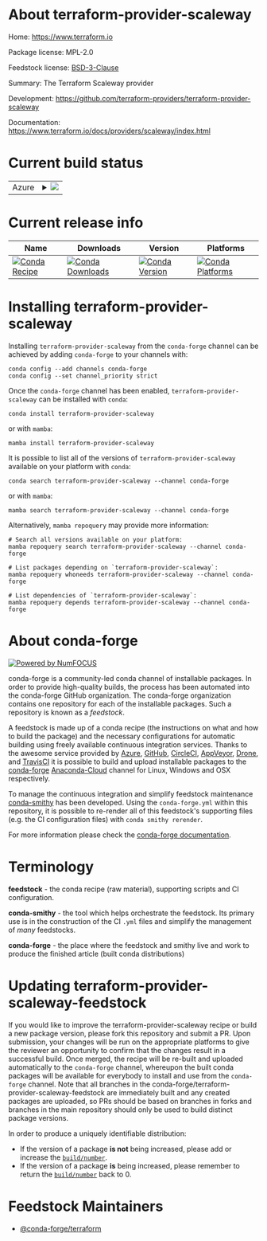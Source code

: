 About terraform-provider-scaleway
=================================

Home: https://www.terraform.io

Package license: MPL-2.0

Feedstock license: [BSD-3-Clause](https://github.com/conda-forge/terraform-provider-scaleway-feedstock/blob/main/LICENSE.txt)

Summary: The Terraform Scaleway provider

Development: https://github.com/terraform-providers/terraform-provider-scaleway

Documentation: https://www.terraform.io/docs/providers/scaleway/index.html

Current build status
====================


<table>
    
  <tr>
    <td>Azure</td>
    <td>
      <details>
        <summary>
          <a href="https://dev.azure.com/conda-forge/feedstock-builds/_build/latest?definitionId=2052&branchName=main">
            <img src="https://dev.azure.com/conda-forge/feedstock-builds/_apis/build/status/terraform-provider-scaleway-feedstock?branchName=main">
          </a>
        </summary>
        <table>
          <thead><tr><th>Variant</th><th>Status</th></tr></thead>
          <tbody><tr>
              <td>linux_64</td>
              <td>
                <a href="https://dev.azure.com/conda-forge/feedstock-builds/_build/latest?definitionId=2052&branchName=main">
                  <img src="https://dev.azure.com/conda-forge/feedstock-builds/_apis/build/status/terraform-provider-scaleway-feedstock?branchName=main&jobName=linux&configuration=linux_64_" alt="variant">
                </a>
              </td>
            </tr><tr>
              <td>osx_64</td>
              <td>
                <a href="https://dev.azure.com/conda-forge/feedstock-builds/_build/latest?definitionId=2052&branchName=main">
                  <img src="https://dev.azure.com/conda-forge/feedstock-builds/_apis/build/status/terraform-provider-scaleway-feedstock?branchName=main&jobName=osx&configuration=osx_64_" alt="variant">
                </a>
              </td>
            </tr><tr>
              <td>win_64</td>
              <td>
                <a href="https://dev.azure.com/conda-forge/feedstock-builds/_build/latest?definitionId=2052&branchName=main">
                  <img src="https://dev.azure.com/conda-forge/feedstock-builds/_apis/build/status/terraform-provider-scaleway-feedstock?branchName=main&jobName=win&configuration=win_64_" alt="variant">
                </a>
              </td>
            </tr>
          </tbody>
        </table>
      </details>
    </td>
  </tr>
</table>

Current release info
====================

| Name | Downloads | Version | Platforms |
| --- | --- | --- | --- |
| [![Conda Recipe](https://img.shields.io/badge/recipe-terraform--provider--scaleway-green.svg)](https://anaconda.org/conda-forge/terraform-provider-scaleway) | [![Conda Downloads](https://img.shields.io/conda/dn/conda-forge/terraform-provider-scaleway.svg)](https://anaconda.org/conda-forge/terraform-provider-scaleway) | [![Conda Version](https://img.shields.io/conda/vn/conda-forge/terraform-provider-scaleway.svg)](https://anaconda.org/conda-forge/terraform-provider-scaleway) | [![Conda Platforms](https://img.shields.io/conda/pn/conda-forge/terraform-provider-scaleway.svg)](https://anaconda.org/conda-forge/terraform-provider-scaleway) |

Installing terraform-provider-scaleway
======================================

Installing `terraform-provider-scaleway` from the `conda-forge` channel can be achieved by adding `conda-forge` to your channels with:

```
conda config --add channels conda-forge
conda config --set channel_priority strict
```

Once the `conda-forge` channel has been enabled, `terraform-provider-scaleway` can be installed with `conda`:

```
conda install terraform-provider-scaleway
```

or with `mamba`:

```
mamba install terraform-provider-scaleway
```

It is possible to list all of the versions of `terraform-provider-scaleway` available on your platform with `conda`:

```
conda search terraform-provider-scaleway --channel conda-forge
```

or with `mamba`:

```
mamba search terraform-provider-scaleway --channel conda-forge
```

Alternatively, `mamba repoquery` may provide more information:

```
# Search all versions available on your platform:
mamba repoquery search terraform-provider-scaleway --channel conda-forge

# List packages depending on `terraform-provider-scaleway`:
mamba repoquery whoneeds terraform-provider-scaleway --channel conda-forge

# List dependencies of `terraform-provider-scaleway`:
mamba repoquery depends terraform-provider-scaleway --channel conda-forge
```


About conda-forge
=================

[![Powered by
NumFOCUS](https://img.shields.io/badge/powered%20by-NumFOCUS-orange.svg?style=flat&colorA=E1523D&colorB=007D8A)](https://numfocus.org)

conda-forge is a community-led conda channel of installable packages.
In order to provide high-quality builds, the process has been automated into the
conda-forge GitHub organization. The conda-forge organization contains one repository
for each of the installable packages. Such a repository is known as a *feedstock*.

A feedstock is made up of a conda recipe (the instructions on what and how to build
the package) and the necessary configurations for automatic building using freely
available continuous integration services. Thanks to the awesome service provided by
[Azure](https://azure.microsoft.com/en-us/services/devops/), [GitHub](https://github.com/),
[CircleCI](https://circleci.com/), [AppVeyor](https://www.appveyor.com/),
[Drone](https://cloud.drone.io/welcome), and [TravisCI](https://travis-ci.com/)
it is possible to build and upload installable packages to the
[conda-forge](https://anaconda.org/conda-forge) [Anaconda-Cloud](https://anaconda.org/)
channel for Linux, Windows and OSX respectively.

To manage the continuous integration and simplify feedstock maintenance
[conda-smithy](https://github.com/conda-forge/conda-smithy) has been developed.
Using the ``conda-forge.yml`` within this repository, it is possible to re-render all of
this feedstock's supporting files (e.g. the CI configuration files) with ``conda smithy rerender``.

For more information please check the [conda-forge documentation](https://conda-forge.org/docs/).

Terminology
===========

**feedstock** - the conda recipe (raw material), supporting scripts and CI configuration.

**conda-smithy** - the tool which helps orchestrate the feedstock.
                   Its primary use is in the construction of the CI ``.yml`` files
                   and simplify the management of *many* feedstocks.

**conda-forge** - the place where the feedstock and smithy live and work to
                  produce the finished article (built conda distributions)


Updating terraform-provider-scaleway-feedstock
==============================================

If you would like to improve the terraform-provider-scaleway recipe or build a new
package version, please fork this repository and submit a PR. Upon submission,
your changes will be run on the appropriate platforms to give the reviewer an
opportunity to confirm that the changes result in a successful build. Once
merged, the recipe will be re-built and uploaded automatically to the
`conda-forge` channel, whereupon the built conda packages will be available for
everybody to install and use from the `conda-forge` channel.
Note that all branches in the conda-forge/terraform-provider-scaleway-feedstock are
immediately built and any created packages are uploaded, so PRs should be based
on branches in forks and branches in the main repository should only be used to
build distinct package versions.

In order to produce a uniquely identifiable distribution:
 * If the version of a package **is not** being increased, please add or increase
   the [``build/number``](https://docs.conda.io/projects/conda-build/en/latest/resources/define-metadata.html#build-number-and-string).
 * If the version of a package **is** being increased, please remember to return
   the [``build/number``](https://docs.conda.io/projects/conda-build/en/latest/resources/define-metadata.html#build-number-and-string)
   back to 0.

Feedstock Maintainers
=====================

* [@conda-forge/terraform](https://github.com/conda-forge/terraform/)

